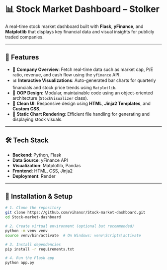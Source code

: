 # 📊 Stock Market Dashboard – Stolker

A real-time stock market dashboard built with **Flask**, **yFinance**, and **Matplotlib** that displays key financial data and visual insights for publicly traded companies.

---

## 🚀 Features

- 🔎 **Company Overview**: Fetch real-time data such as market cap, P/E ratio, revenue, and cash flow using the `yfinance` API.
- 📊 **Interactive Visualizations**: Auto-generated bar charts for quarterly financials and stock price trends using `Matplotlib`.
- 🧠 **OOP Design**: Modular, maintainable code using an object-oriented architecture (`StockVisualizer` class).
- 🎨 **Clean UI**: Responsive design using **HTML**, **Jinja2 Templates**, and **Custom CSS**.
- 📁 **Static Chart Rendering**: Efficient file handling for generating and displaying stock visuals.

---

## 🛠 Tech Stack

- **Backend**: Python, Flask
- **Data Source**: yFinance API
- **Visualization**: Matplotlib, Pandas
- **Frontend**: HTML, CSS, Jinja2
- **Deployment**: Render

---

## 🧪 Installation & Setup

```bash
# 1. Clone the repository
git clone https://github.com/vihansr/Stock-market-dashboard.git
cd Stock-market-dashboard

# 2. Create virtual environment (optional but recommended)
python -m venv venv
source venv/bin/activate  # On Windows: venv\Scripts\activate

# 3. Install dependencies
pip install -r requirements.txt

# 4. Run the Flask app
python app.py

